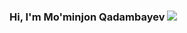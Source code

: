 ### Hi, I'm Mo'minjon Qadambayev <img src="https://media3.giphy.com/media/gM5qFksULw54NMWyry/giphy.gif?cid=ecf05e47lnd5bv3mg0c86spo7hxvq4teihs9lezo8cq3kzwm&ep=v1_stickers_search&rid=giphy.gif&ct=s" />
